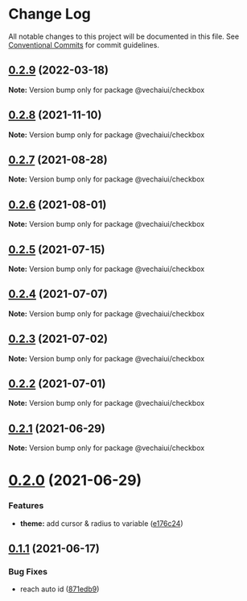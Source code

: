 # Change Log

All notable changes to this project will be documented in this file.
See [Conventional Commits](https://conventionalcommits.org) for commit guidelines.

## [0.2.9](https://github.com/vechai/vechaiui/compare/@vechaiui/checkbox@0.2.8...@vechaiui/checkbox@0.2.9) (2022-03-18)

**Note:** Version bump only for package @vechaiui/checkbox





## [0.2.8](https://github.com/vechai/vechaiui/compare/@vechaiui/checkbox@0.2.7...@vechaiui/checkbox@0.2.8) (2021-11-10)

**Note:** Version bump only for package @vechaiui/checkbox





## [0.2.7](https://github.com/vechai/vechaiui/compare/@vechaiui/checkbox@0.2.6...@vechaiui/checkbox@0.2.7) (2021-08-28)

**Note:** Version bump only for package @vechaiui/checkbox





## [0.2.6](https://github.com/vechai/vechaiui/compare/@vechaiui/checkbox@0.2.5...@vechaiui/checkbox@0.2.6) (2021-08-01)

**Note:** Version bump only for package @vechaiui/checkbox





## [0.2.5](https://github.com/vechai/vechaiui/compare/@vechaiui/checkbox@0.2.4...@vechaiui/checkbox@0.2.5) (2021-07-15)

**Note:** Version bump only for package @vechaiui/checkbox





## [0.2.4](https://github.com/vechai/vechaiui/compare/@vechaiui/checkbox@0.2.3...@vechaiui/checkbox@0.2.4) (2021-07-07)

**Note:** Version bump only for package @vechaiui/checkbox





## [0.2.3](https://github.com/vechai/vechaiui/compare/@vechaiui/checkbox@0.2.2...@vechaiui/checkbox@0.2.3) (2021-07-02)

**Note:** Version bump only for package @vechaiui/checkbox





## [0.2.2](https://github.com/vechai/vechaiui/compare/@vechaiui/checkbox@0.2.1...@vechaiui/checkbox@0.2.2) (2021-07-01)

**Note:** Version bump only for package @vechaiui/checkbox





## [0.2.1](https://github.com/vechai/vechaiui/compare/@vechaiui/checkbox@0.2.0...@vechaiui/checkbox@0.2.1) (2021-06-29)

**Note:** Version bump only for package @vechaiui/checkbox





# [0.2.0](https://github.com/vechai/vechaiui/compare/@vechaiui/checkbox@0.1.1...@vechaiui/checkbox@0.2.0) (2021-06-29)


### Features

* **theme:** add cursor & radius to variable ([e176c24](https://github.com/vechai/vechaiui/commit/e176c24def39299f62b6352183c174d1f3a1bc69))





## [0.1.1](https://github.com/vechai/vechaiui/compare/@vechaiui/checkbox@0.1.0...@vechaiui/checkbox@0.1.1) (2021-06-17)


### Bug Fixes

* reach auto id ([871edb9](https://github.com/vechai/vechaiui/commit/871edb9a24da108a0827cb8521ce577b5c4d470a))
